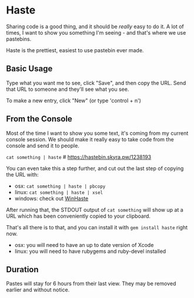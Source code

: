 # Haste

Sharing code is a good thing, and it should be _really_ easy to do it.
A lot of times, I want to show you something I'm seeing - and that's where we
use pastebins.

Haste is the prettiest, easiest to use pastebin ever made.

## Basic Usage

Type what you want me to see, click "Save", and then copy the URL. Send that
URL to someone and they'll see what you see.

To make a new entry, click "New" (or type 'control + n')

## From the Console

Most of the time I want to show you some text, it's coming from my current
console session. We should make it really easy to take code from the console
and send it to people.

`cat something | haste` # https://hastebin.skyra.pw/1238193

You can even take this a step further, and cut out the last step of copying the
URL with:

-   osx: `cat something | haste | pbcopy`
-   linux: `cat something | haste | xsel`
-   windows: check out [WinHaste](https://github.com/ajryan/WinHaste)

After running that, the STDOUT output of `cat something` will show up at a URL
which has been conveniently copied to your clipboard.

That's all there is to that, and you can install it with `gem install haste`
right now.

-   osx: you will need to have an up to date version of Xcode
-   linux: you will need to have rubygems and ruby-devel installed

## Duration

Pastes will stay for 6 hours from their last view. They may be removed earlier
and without notice.
